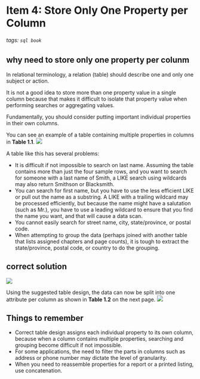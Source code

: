 # Item 4: Store Only One Property per Column
###### tags: `sql book`

## why need to store only one property per colunm
In relational terminology, a relation (table) should describe one and only one subject or action.

It is not a good idea to store more than one property value in a single column because that makes it difficult to isolate that property value when performing searches or aggregating values.

Fundamentally, you should consider putting important individual properties in their own columns.

You can see an example of a table containing multiple properties in columns in **Table 1.1**.
![](https://i.imgur.com/ELWOCoK.png)

A table like this has several problems:
- It is difficult if not impossible to search on last name. Assuming the table contains more than just the four sample rows, and you want to search for someone with a last name of Smith, a LIKE search using wildcards may also return Smithson or Blacksmith.
- You can search for first name, but you have to use the less efficient LIKE or pull out the name as a substring. A LIKE with a trailing wildcard may be processed efficiently, but because the name might have a salutation (such as Mr.), you have to use a leading wildcard to ensure that you find the name you want, and that will cause a data scan.
- You cannot easily search for street name, city, state/province, or postal code.
- When attempting to group the data (perhaps joined with another table that lists assigned chapters and page counts), it is tough to extract the state/province, postal code, or country to do the grouping.

## correct solution
![](https://i.imgur.com/obRCkci.png)

Using the suggested table design, the data can now be split into one attribute per column as shown in **Table 1.2** on the next page.
![](https://i.imgur.com/r8DAmAs.png)

## Things to remember
- Correct table design assigns each individual property to its own column, because when a column contains multiple properties, searching and grouping become difficult if not impossible.
- For some applications, the need to filter the parts in columns such as address or phone number may dictate the level of granularity.
- When you need to reassemble properties for a report or a printed listing, use concatenation.
